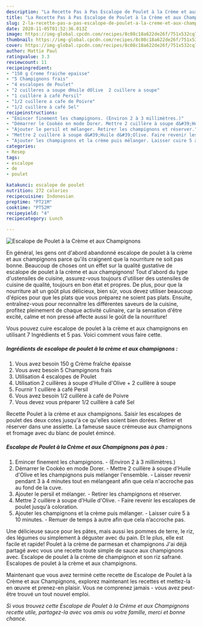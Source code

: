 ```yaml
---
description: "La Recette Pas à Pas Escalope de Poulet à la Crème et aux Champignons"
title: "La Recette Pas à Pas Escalope de Poulet à la Crème et aux Champignons"
slug: 2-la-recette-pas-a-pas-escalope-de-poulet-a-la-creme-et-aux-champignons
date: 2020-11-05T01:52:36.013Z
image: https://img-global.cpcdn.com/recipes/8c08c18a622de26f/751x532cq70/escalope-de-poulet-a-la-creme-et-aux-champignons-photo-principale-de-la-recette.jpg
thumbnail: https://img-global.cpcdn.com/recipes/8c08c18a622de26f/751x532cq70/escalope-de-poulet-a-la-creme-et-aux-champignons-photo-principale-de-la-recette.jpg
cover: https://img-global.cpcdn.com/recipes/8c08c18a622de26f/751x532cq70/escalope-de-poulet-a-la-creme-et-aux-champignons-photo-principale-de-la-recette.jpg
author: Mattie Paul
ratingvalue: 3.3
reviewcount: 11
recipeingredient:
- "150 g Creme fraiche epaisse"
- "5 Champignons frais"
- "4 escalopes de Poulet"
- "2 cuilleres a soupe dHuile dOlive  2 cuillere a soupe"
- "1 cuillère à café Persil"
- "1/2 cuillere a cafe de Poivre"
- "1/2 cuillère à café Sel"
recipeinstructions:
- "Emincer finement les champignons. (Environ 2 à 3 millimètres.)"
- "Démarrer le Cookéo en mode Dorer. Mettre 2 cuillère à soupe d&#39;Huile d&#39;Olive et les champignons puis mélanger l&#39;ensemble. Laisser revenir pendant 3 à 4 minutes tout en mélangeant afin que cela n&#39;accroche pas au fond de la cuve."
- "Ajouter le persil et mélanger. Retirer les champignons et réserver."
- "Mettre 2 cuillère à soupe d&#39;Huile d&#39;Olive. Faire revenir les escalopes de poulet jusqu&#39;à coloration."
- "Ajouter les champignons et la crème puis mélanger. Laisser cuire 5 à 10 minutes. Remuer de temps à autre afin que cela n’accroche pas."
categories:
- Resep
tags:
- escalope
- de
- poulet

katakunci: escalope de poulet 
nutrition: 272 calories
recipecuisine: Indonesian
preptime: "PT21M"
cooktime: "PT52M"
recipeyield: "4"
recipecategory: Lunch

---
```



![Escalope de Poulet à la Crème et aux Champignons](https://img-global.cpcdn.com/recipes/8c08c18a622de26f/751x532cq70/escalope-de-poulet-a-la-creme-et-aux-champignons-photo-principale-de-la-recette.jpg)

En général, les gens ont d'abord abandonné escalope de poulet à la crème et aux champignons parce qu'ils craignent que la nourriture ne soit pas bonne. Beaucoup de choses ont un effet sur la qualité gustative de escalope de poulet à la crème et aux champignons! Tout d'abord du type d'ustensiles de cuisine, assurez-vous toujours d'utiliser des ustensiles de cuisine de qualité, toujours en bon état et propres. De plus, pour que la nourriture ait un goût plus délicieux, bien sûr, vous devez utiliser beaucoup d'épices pour que les plats que vous préparez ne soient pas plats. Ensuite, entraînez-vous pour reconnaître les différentes saveurs de la cuisine, profitez pleinement de chaque activité culinaire, car la sensation d'être excité, calme et non pressé affecte aussi le goût de la nourriture!

<!--inarticleads1-->

Vous pouvez cuire escalope de poulet à la crème et aux champignons en utilisant 7 Ingrédients et 5 pas. Voici comment vous faire cette.

##### Ingrédients de escalope de poulet à la crème et aux champignons :

1. Vous avez besoin 150 g Crème fraîche épaisse
1. Vous avez besoin 5 Champignons frais
1. Utilisation 4 escalopes de Poulet
1. Utilisation 2 cuillères à soupe d&#39;Huile d&#39;Olive + 2 cuillère à soupe
1. Fournir 1 cuillère à café Persil
1. Vous avez besoin 1/2 cuillère à café de Poivre
1. Vous devez vous préparer 1/2 cuillère à café Sel


Recette Poulet à la crème et aux champignons. Saisir les escalopes de poulet des deux cotes jusqu&#39;à ce qu&#39;elles soient bien dorées. Retirer et réserver dans une assiette. La fameuse sauce crémeuse aux champignons et fromage avec du blanc de poulet émincé. 

<!--inarticleads2-->

##### Escalope de Poulet à la Crème et aux Champignons pas à pas :

1. Emincer finement les champignons. - (Environ 2 à 3 millimètres.)
1. Démarrer le Cookéo en mode Dorer. - Mettre 2 cuillère à soupe d&#39;Huile d&#39;Olive et les champignons puis mélanger l&#39;ensemble. - Laisser revenir pendant 3 à 4 minutes tout en mélangeant afin que cela n&#39;accroche pas au fond de la cuve.
1. Ajouter le persil et mélanger. - Retirer les champignons et réserver.
1. Mettre 2 cuillère à soupe d&#39;Huile d&#39;Olive. - Faire revenir les escalopes de poulet jusqu&#39;à coloration.
1. Ajouter les champignons et la crème puis mélanger. - Laisser cuire 5 à 10 minutes. - Remuer de temps à autre afin que cela n’accroche pas.


Une délicieuse sauce pour les pâtes, mais aussi les pommes de terre, le riz, des légumes ou simplement à déguster avec du pain. Et le plus, elle est facile et rapide! Poulet à la crème de parmesan et champignons J&#39;ai déjà partagé avec vous une recette toute simple de sauce aux champignons avec. Escalope de poulet à la crème de champignon et son riz safrané. Escalopes de poulet à la crème et aux champignons. 

<!--inarticleads1-->

<p>
Maintenant que vous avez terminé cette recette de Escalope de Poulet à la Crème et aux Champignons, explorez maintenant les recettes et mettez-la en œuvre et prenez-en plaisir. Vous ne comprenez jamais - vous avez peut-être trouvé un tout nouvel emploi.
</p>

<p>
<i>Si vous trouvez cette Escalope de Poulet à la Crème et aux Champignons recette utile, partagez-la avec vos amis ou votre famille, merci et bonne chance.</i>
</p>

